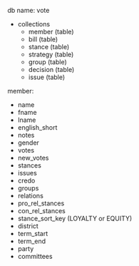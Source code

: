 db name: vote

- collections
    - member (table)
    - bill (table)
    - stance (table)
    - strategy (table)
    - group (table)
    - decision (table)
    - issue (table)

member:

- name
- fname
- lname
- english_short
- notes
- gender
- votes
- new_votes
- stances
- issues
- credo
- groups
- relations
- pro_rel_stances
- con_rel_stances
- stance_sort_key (LOYALTY or EQUITY)
- district
- term_start
- term_end
- party
- committees
